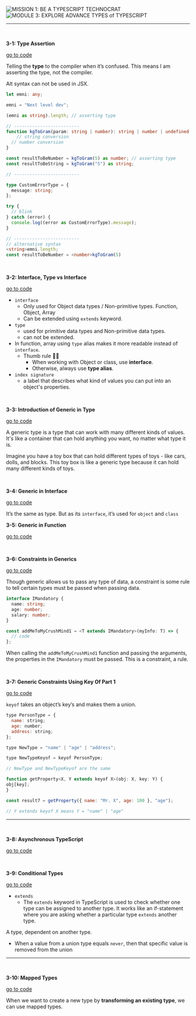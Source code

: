 <img loading="lazy" src="https://readme-typing-svg.demolab.com?font=Poppins&weight=700&size=28&duration=1&pause=1&color=EB008B&center=true&vCenter=true&repeat=false&width=580&height=40&lines=MISSION 1: BE A TYPESCRIPT TECHNOCRAT" alt="MISSION 1: BE A TYPESCRIPT TECHNOCRAT" />

<img loading="lazy" src="https://readme-typing-svg.demolab.com?font=Poppins&weight=600&size=21&duration=1&pause=1&color=00B8B5&center=true&vCenter=true&repeat=false&width=530&height=21&lines=MODULE 3: EXPLORE ADVANCE TYPES of TYPESCRIPT" alt="MODULE 3: EXPLORE ADVANCE TYPES of TYPESCRIPT" />

<hr/>

<br/>

**3-1: Type Assertion**

[go to code]()

Telling the **type** to the compiler when it’s confused. This means I am asserting the type, not the compiler.

Alt syntax can not be used in JSX.

```typescript
let emni: any;

emni = "Next level dev";

(emni as string).length; // asserting type

// -------------------------
function kgToGram(param: string | number): string | number | undefined {
	// string conversion
  // number conversion
}

const resultToBeNumber = kgToGram(5) as number; // asserting type
const resultToBeString = kgToGram("5") as string; 

// -------------------------

type CustomErrorType = {
  message: string;
};

try {
  // blink
} catch (error) {
  console.log((error as CustomErrorType).message);
}

// -------------------------
// alternative syntax 
<string>emni.length;
const resultToBeNumber = <number>kgToGram(5)
```

<br/>

**3-2: Interface, Type vs Interface**

[go to code]()

- `interface`
    - Only used for Object data types / Non-primitive types. Function, Object, Array
    - Can be extended using `extends` keyword.
- `type`
    - used for primitive data types and Non-primitive data types.
    - can not be extended.
- In function, array using `type` alias makes it more readable instead of `interface`.
    - Thumb rule 👍🏻
        - When working with Object or class, use **interface**.
        - Otherwise, always use **type alias**.
- `index signature`
    - a label that describes what kind of values you can put into an object's properties.

<br/>

****3-3: Introduction of Generic in Type****

[go to code]()

A generic type is a type that can work with many different kinds of values. It's like a container that can hold anything you want, no matter what type it is.

Imagine you have a toy box that can hold different types of toys - like cars, dolls, and blocks. This toy box is like a generic type because it can hold many different kinds of toys.

<br/>

**3-4: Generic in Interface**

[go to code]()

It’s the same as type. But as its `interface`, it’s used for `object` and `class`


****3-5: Generic in Function****

[go to code]()

<br/>

**3-6: Constraints in Generics**

[go to code]()

Though generic allows us to pass any type of data, a constraint is some rule to tell certain types must be passed when passing data.

```typescript
interface IMandatory {
  name: string;
  age: number;
  salary: number;
}

const addMeToMyCrushMind1 = <T extends IMandatory>(myInfo: T) => {
  // code
};
```

When calling the `addMeToMyCrushMind1` function and passing the arguments, the properties in the `IMandatory` must be passed. This is a constraint, a rule.

<br/>

**3-7: Generic Constraints Using Key Of Part 1**

[go to code]()

`keyof` takes an object’s key’s and makes them a union.

```jsx
type PersonType = {
  name: string;
  age: number;
  address: string;
};

type NewType = "name" | "age" | "address";

type NewTypeKeyof = keyof PersonType;

// NewType and NewTypeKeyof are the same
```

```jsx
function getProperty<X, Y extends keyof X>(obj: X, key: Y) {
obj[key];
}

const result7 = getProperty({ name: "Mr. X", age: 100 }, "age");

// Y extends keyof X means Y = "name" | "age"
```

---

<br/>

****3-8: Asynchronous TypeScript****

[go to code]()

<br/>

****3-9: Conditional Types****

[go to code]()

- `extends`
    - The `extends` keyword in TypeScript is used to check whether one type can be assigned to another type. It works like an if-statement where you are asking whether a particular type `extends` another type.

A type, dependent on another type.

- When a  value from a union type equals `never`, then that specific value is removed from the union

---

<br/>

****3-10: Mapped Types****

[go to code]()

When we want to create a new type by **transforming an existing type**, we can use mapped types.